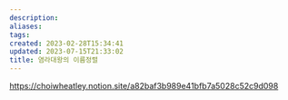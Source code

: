 ```yaml
---
description:
aliases: 
tags: 
created: 2023-02-28T15:34:41
updated: 2023-07-15T21:33:02
title: 염라대왕의 이름정렬
---
```

https://choiwheatley.notion.site/a82baf3b989e41bfb7a5028c52c9d098
